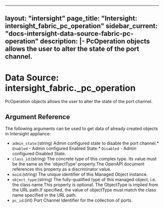 
---
layout: "intersight"
page_title: "Intersight: intersight_fabric_pc_operation"
sidebar_current: "docs-intersight-data-source-fabric-pc-operation"
description: |-
PcOperation objects allows the user to alter the state of the port channel.
---

# Data Source: intersight_fabric._pc_operation
PcOperation objects allows the user to alter the state of the port channel.
## Argument Reference
The following arguments can be used to get data of already created objects in Intersight appliance:
* `admin_state`:(string) Admin configured state to disable the port channel.* `Enabled` - Admin configured Enabled State.* `Disabled` - Admin configured Disabled State. 
* `class_id`:(string) The concrete type of this complex type. Its value must be the same as the 'objectType' property.The OpenAPI document references this property as a discriminator value. 
* `moid`:(string) The unique identifier of this Managed Object instance. 
* `object_type`:(string) The fully-qualified type of this managed object, i.e. the class name.This property is optional. The ObjectType is implied from the URL path.If specified, the value of objectType must match the class name specified in the URL path. 
* `pc_id`:(int) Port Channel Identifier for the collection of ports. 
